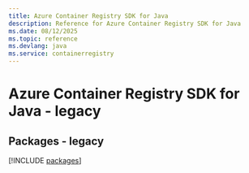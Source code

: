 ```yaml
---
title: Azure Container Registry SDK for Java
description: Reference for Azure Container Registry SDK for Java
ms.date: 08/12/2025
ms.topic: reference
ms.devlang: java
ms.service: containerregistry
---
```

# Azure Container Registry SDK for Java - legacy
## Packages - legacy
[!INCLUDE [packages](container-registry-index.md)]